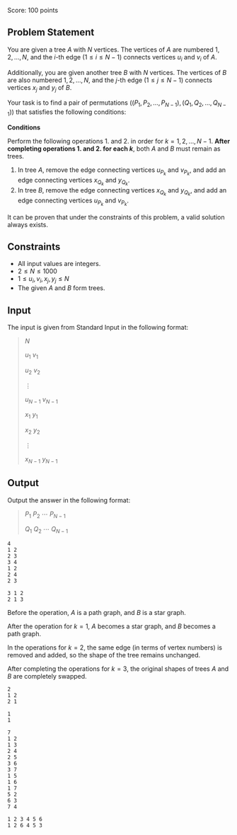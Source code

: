 Score: $100$ points

## Problem Statement

You are given a tree $A$ with $N$ vertices. The vertices of $A$ are numbered $1, 2, \dots, N$, and the $i$-th edge ($1 \leq i \leq N-1$) connects vertices $u_i$ and $v_i$ of $A$.

Additionally, you are given another tree $B$ with $N$ vertices. The vertices of $B$ are also numbered $1, 2, \dots, N$, and the $j$-th edge ($1 \leq j \leq N-1$) connects vertices $x_j$ and $y_j$ of $B$.

Your task is to find a pair of permutations $((P_1, P_2, \dots, P_{N-1}), (Q_1, Q_2, \dots, Q_{N-1}))$ that satisfies the following conditions:

**Conditions**

Perform the following operations 1. and 2. in order for $k = 1, 2, \dots, N-1$. **After completing operations 1. and 2. for each $k$**, both $A$ and $B$ must remain as trees.

1. In tree $A$, remove the edge connecting vertices $u_{P_k}$ and $v_{P_k}$, and add an edge connecting vertices $x_{Q_k}$ and $y_{Q_k}$.
2. In tree $B$, remove the edge connecting vertices $x_{Q_k}$ and $y_{Q_k}$, and add an edge connecting vertices $u_{P_k}$ and $v_{P_k}$.

It can be proven that under the constraints of this problem, a valid solution always exists.

## Constraints

- All input values are integers.
- $2 \leq N \leq 1000$
- $1 \leq u_i, v_i, x_j, y_j \leq N$
- The given $A$ and $B$ form trees.

## Input

The input is given from Standard Input in the following format:

> $N$
> 
> $u_1$ $v_1$
> 
> $u_2$ $v_2$
> 
> $\vdots$
> 
> $u_{N-1}$ $v_{N-1}$
> 
> $x_1$ $y_1$
> 
> $x_2$ $y_2$
> 
> $\vdots$
> 
> $x_{N-1}$ $y_{N-1}$

## Output

Output the answer in the following format:

> $P_1$ $P_2$ $\cdots$ $P_{N-1}$
> 
> $Q_1$ $Q_2$ $\cdots$ $Q_{N-1}$

```input1
4
1 2
2 3
3 4
1 2
2 4
2 3
```

```output1
3 1 2
2 1 3
```

Before the operation, $A$ is a path graph, and $B$ is a star graph.

After the operation for $k = 1$, $A$ becomes a star graph, and $B$ becomes a path graph.

In the operations for $k = 2$, the same edge (in terms of vertex numbers) is removed and added, so the shape of the tree remains unchanged.

After completing the operations for $k = 3$, the original shapes of trees $A$ and $B$ are completely swapped.

```input2
2
1 2
2 1
```

```output2
1
1
```

```input3
7
1 2
1 3
2 4
2 5
3 6
3 7
1 5
1 6
1 7
5 2
6 3
7 4
```

```output3
1 2 3 4 5 6
1 2 6 4 5 3
```